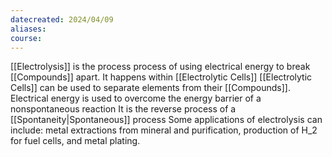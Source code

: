 ```yaml
---
datecreated: 2024/04/09
aliases: 
course:
---
```

 
 [[Electrolysis]] is the process process of using electrical energy to break [[Compounds]] apart.
 It happens within [[Electrolytic Cells]]
 [[Electrolytic Cells]] can be used to separate elements from their [[Compounds]].
 Electrical energy is used to overcome the energy barrier of a nonspontaneous reaction
 It is the reverse process of a [[Spontaneity|Spontaneous]] process
 Some applications of electrolysis can include: metal extractions from mineral and purification, production of H_2 for fuel cells, and metal plating. 